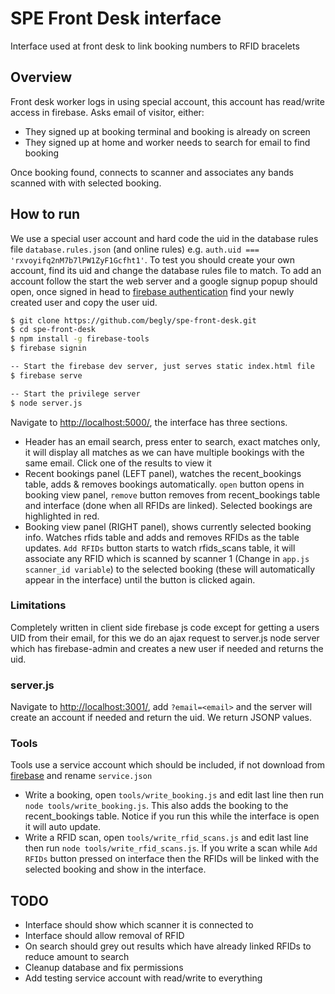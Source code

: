 # SPE Front Desk interface

Interface used at front desk to link booking numbers to RFID bracelets

## Overview

Front desk worker logs in using special account, this account has read/write access in firebase. Asks email of visitor, either:

- They signed up at booking terminal and booking is already on screen
- They signed up at home and worker needs to search for email to find booking

Once booking found, connects to scanner and associates any bands scanned with with selected booking.

## How to run

We use a special user account and hard code the uid in the database rules file `database.rules.json` (and online rules) e.g. `auth.uid === 'rxvoyifq2nM7b7lPW1ZyF1Gcfht1'`. To test you should create your own account, find its uid and change the database rules file to match. To add an account follow the start the web server and a google signup popup should open, once signed in head to [firebase authentication](https://console.firebase.google.com/project/spe-elabs/authentication/users) find your newly created user and copy the user uid.

```bash
$ git clone https://github.com/begly/spe-front-desk.git
$ cd spe-front-desk
$ npm install -g firebase-tools
$ firebase signin

-- Start the firebase dev server, just serves static index.html file
$ firebase serve

-- Start the privilege server
$ node server.js
```

Navigate to <http://localhost:5000/>, the interface has three sections.

- Header has an email search, press enter to search, exact matches only, it will display all matches as we can have multiple bookings with the same email. Click one of the results to view it
- Recent bookings panel (LEFT panel), watches the recent_bookings table, adds & removes bookings automatically. `open` button opens in booking view panel, `remove` button removes from recent_bookings table and interface (done when all RFIDs are linked). Selected bookings are highlighted in red.
- Booking view panel (RIGHT panel), shows currently selected booking info. Watches rfids table and adds and removes RFIDs as the table updates. `Add RFIDs` button starts to watch rfids_scans table, it will associate any RFID which is scanned by scanner 1 (Change in `app.js scanner_id variable`) to the selected booking (these will automatically appear in the interface) until the button is clicked again.

### Limitations

Completely written in client side firebase js code except for getting a users UID from their email, for this we do an ajax request to server.js node server which has firebase-admin and creates a new user if needed and returns the uid.

### server.js

Navigate to <http://localhost:3001/>, add `?email=<email>` and the server will create an account if needed and return the uid. We return JSONP values.

### Tools

Tools use a service account which should be included, if not download from [firebase](https://console.firebase.google.com/project/spe-elabs/settings/serviceaccounts/adminsdk) and rename `service.json`

- Write a booking, open `tools/write_booking.js` and edit last line then run `node tools/write_booking.js`. This also adds the booking to the recent_bookings table. Notice if you run this while the interface is open it will auto update.
- Write a RFID scan, open `tools/write_rfid_scans.js` and edit last line then run `node tools/write_rfid_scans.js`. If you write a scan while `Add RFIDs` button pressed on interface then the RFIDs will be linked with the selected booking and show in the interface.

## TODO

- Interface should show which scanner it is connected to
- Interface should allow removal of RFID
- On search should grey out results which have already linked RFIDs to reduce amount to search
- Cleanup database and fix permissions
- Add testing service account with read/write to everything
